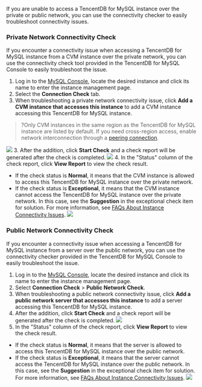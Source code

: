 
If you are unable to access a TencentDB for MySQL instance over the private or public network, you can use the connectivity checker to easily troubleshoot connectivity issues.

### Private Network Connectivity Check
If you encounter a connectivity issue when accessing a TencentDB for MySQL instance from a CVM instance over the private network, you can use the connectivity check tool provided in the TencentDB for MySQL Console to easily troubleshoot the issue.
1. Log in to the [MySQL Console](https://console.cloud.tencent.com/cdb), locate the desired instance and click its name to enter the instance management page.
2. Select the **Connection Check** tab.
3. When troubleshooting a private network connectivity issue, click **Add a CVM instance that accesses this instance** to add a CVM instance accessing this TencentDB for MySQL instance.
>?Only CVM instances in the same region as the TencentDB for MySQL instance are listed by default. If you need cross-region access, enable network interconnection through a [peering connection](https://intl.cloud.tencent.com/document/product/553).
>
![](https://main.qcloudimg.com/raw/e233a1cd63718cfdc31347da83153fd8.png)
3. After the addition, click **Start Check** and a check report will be generated after the check is completed.
![](https://main.qcloudimg.com/raw/0788aebb88c5509288e378dc1f541f22.png)
4. In the "Status" column of the check report, click **View Report** to view the check result.
 - If the check status is **Normal**, it means that the CVM instance is allowed to access this TencentDB for MySQL instance over the private network.
 - If the check status is **Exceptional**, it means that the CVM instance cannot access the TencentDB for MySQL instance over the private network. In this case, see the **Suggestion** in the exceptional check item for solution. For more information, see [FAQs About Instance Connectivity Issues](https://intl.cloud.tencent.com/document/product/236/31928).
![](https://main.qcloudimg.com/raw/b183b27af9c6b5a28cdb708f8a5c44d8.png)

### Public Network Connectivity Check
If you encounter a connectivity issue when accessing a TencentDB for MySQL instance from a server over the public network, you can use the connectivity checker provided in the TencentDB for MySQL Console to easily troubleshoot the issue.

1. Log in to the [MySQL Console](https://console.cloud.tencent.com/cdb), locate the desired instance and click its name to enter the instance management page.
2. Select **Connection Check** > **Public Network Check**.
3. When troubleshooting a public network connectivity issue, click **Add a public network server that accesses this instance** to add a server accessing this TencentDB for MySQL instance.
4. After the addition, click **Start Check** and a check report will be generated after the check is completed.
![](https://main.qcloudimg.com/raw/43d9e61c2052797740e7ef6817251f5e.png)
5. In the "Status" column of the check report, click **View Report** to view the check result.
 - If the check status is **Normal**, it means that the server is allowed to access this TencentDB for MySQL instance over the public network.
 - If the check status is **Exceptional**, it means that the server cannot access the TencentDB for MySQL instance over the public network. In this case, see the **Suggestion** in the exceptional check item for solution. For more information, see [FAQs About Instance Connectivity Issues](https://intl.cloud.tencent.com/document/product/236/31928).
![](https://main.qcloudimg.com/raw/01998fb06fe6d8a762dd5a2a9a5eb26c.png)
